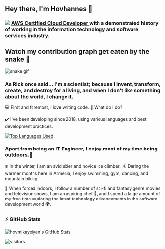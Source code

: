 <!--
**hovmikayelyan/hovmikayelyan** is a ✨ _special_ ✨ repository because its `README.md` (this file) appears on your GitHub profile.

Here are some ideas to get you started:

- 🔭 I’m currently working on ...
- 🌱 I’m currently learning ...
- 👯 I’m looking to collaborate on ...
- 🤔 I’m looking for help with ...
- 💬 Ask me about ...
- 📫 How to reach me: ...
- 😄 Pronouns: ...
- ⚡ Fun fact: ...
-->

## Hey there, I'm Hovhannes :wave:



### <img src="https://images.credly.com/size/10x10/images/b9feab85-1a43-4f6c-99a5-631b88d5461b/image.png" >  <a target="_blank" href="https://www.credly.com/badges/40df9175-77d0-4f98-991c-5b632d3cba00/public_url"> AWS Certified Cloud Developer </a> with a demonstrated history of working in the information technology and software services industry.

## Watch my contribution graph get eaten by the snake 🐍
![snake gif](https://github.com/hovmikayelyan/hovmikayelyan/blob/output/github-contribution-grid-snake.gif)


### As Rick once said... I'm a scientist; because I invent, transform, create, and destroy for a living, and when I don't like something about the world, I change it.

:computer: First and foremost, I love writing code.
🔭 What do I do?<br/>

✔️ I've been developing since 2018, using various languages and best development practices.

[![Top Languages Used](https://github-readme-stats.vercel.app/api/top-langs/?username=hovmikayelyan&layout=compact&theme=gruvbox)](https://github.com/hovmikayelyan/github-readme-stats)

### Apart from being an IT Engineer, I enjoy most of my time being outdoors.🌱 

:snowflake: In the winter, I am an avid skier and novice ice climber. 
:sunny: During the warmer months here in Armenia, I enjoy swimming, gym, dancing, and mountain biking.

👯 When forced indoors, I follow a number of sci-fi and fantasy genre movies and television shows, I am an aspiring chef :stew:, and I spend a large amount of my free time exploring the latest technology advancements in the software development world 🌍.

<!-- ### Spotify Playing 🎧

[<img src="https://now-playing-codestackr.vercel.app/api/spotify-playing" alt="codeSTACKr Spotify Playing" width="350" />](https://open.spotify.com/user/hovmikayelyan) -->

### :zap: GitHub Stats

<img alt="hovmikayelyan's GitHub Stats" src="https://github-readme-stats.vercel.app/api?username=hovmikayelyan&show_icons=true&hide_border=true&hide=issues,contribs&hide_title=true" />
<!-- 
![Hov's GitHub Stats](https://github-readme-stats.vercel.app/api?username=hovmikayelyan&hide=[%22issues%22,%22contribs%22]&show_icons=true&title_color=fff&icon_color=79ff97&text_color=9f9f9f&bg_color=151515) -->

![visitors](https://visitor-badge.glitch.me/badge?page_id=hovmikayelyan)
